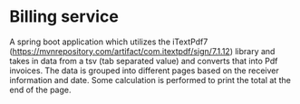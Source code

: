 # Billing service

A spring boot application which utilizes the iTextPdf7 (https://mvnrepository.com/artifact/com.itextpdf/sign/7.1.12) library and takes in data from a tsv (tab separated value) and converts that into Pdf invoices. 
The data is grouped into different pages based on the receiver information and date. Some calculation is performed to print the total at the end of the page.
